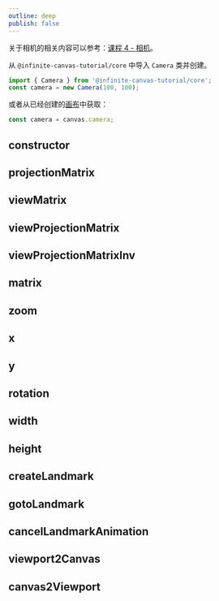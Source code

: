 ```yaml
---
outline: deep
publish: false
---
```


关于相机的相关内容可以参考：[课程 4 - 相机]。

从 `@infinite-canvas-tutorial/core` 中导入 `Camera` 类并创建。

```ts
import { Camera } from '@infinite-canvas-tutorial/core';
const camera = new Camera(100, 100);
```

或者从已经创建的[画布]中获取：

```ts
const camera = canvas.camera;
```

## constructor

## projectionMatrix

## viewMatrix

## viewProjectionMatrix

## viewProjectionMatrixInv

## matrix

## zoom

## x

## y

## rotation

## width

## height

## createLandmark

## gotoLandmark

## cancelLandmarkAnimation

## viewport2Canvas

## canvas2Viewport

[课程 4 - 相机]: /zh/guide/lesson-004
[画布]: /zh/reference/canvas
